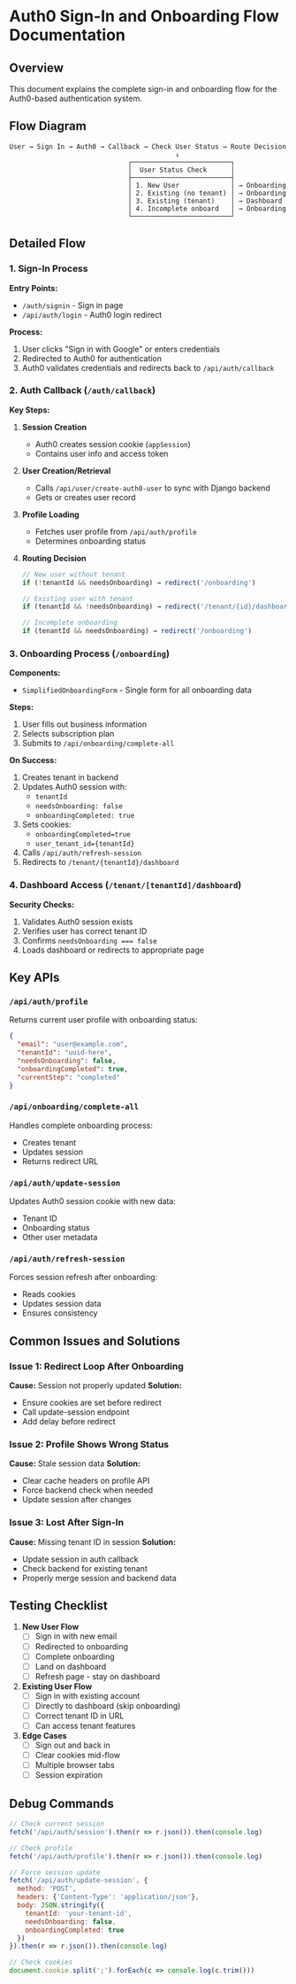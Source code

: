 # Auth0 Sign-In and Onboarding Flow Documentation

## Overview

This document explains the complete sign-in and onboarding flow for the Auth0-based authentication system.

## Flow Diagram

```
User → Sign In → Auth0 → Callback → Check User Status → Route Decision
                                          ↓
                              ┌─────────────────────────┐
                              │  User Status Check      │
                              ├─────────────────────────┤
                              │ 1. New User             │ → Onboarding
                              │ 2. Existing (no tenant) │ → Onboarding
                              │ 3. Existing (tenant)    │ → Dashboard
                              │ 4. Incomplete onboard   │ → Onboarding
                              └─────────────────────────┘
```

## Detailed Flow

### 1. Sign-In Process

**Entry Points:**
- `/auth/signin` - Sign in page
- `/api/auth/login` - Auth0 login redirect

**Process:**
1. User clicks "Sign in with Google" or enters credentials
2. Redirected to Auth0 for authentication
3. Auth0 validates credentials and redirects back to `/api/auth/callback`

### 2. Auth Callback (`/auth/callback`)

**Key Steps:**

1. **Session Creation**
   - Auth0 creates session cookie (`appSession`)
   - Contains user info and access token

2. **User Creation/Retrieval**
   - Calls `/api/user/create-auth0-user` to sync with Django backend
   - Gets or creates user record

3. **Profile Loading**
   - Fetches user profile from `/api/auth/profile`
   - Determines onboarding status

4. **Routing Decision**
   ```javascript
   // New user without tenant
   if (!tenantId && needsOnboarding) → redirect('/onboarding')
   
   // Existing user with tenant
   if (tenantId && !needsOnboarding) → redirect('/tenant/{id}/dashboard')
   
   // Incomplete onboarding
   if (tenantId && needsOnboarding) → redirect('/onboarding')
   ```

### 3. Onboarding Process (`/onboarding`)

**Components:**
- `SimplifiedOnboardingForm` - Single form for all onboarding data

**Steps:**
1. User fills out business information
2. Selects subscription plan
3. Submits to `/api/onboarding/complete-all`

**On Success:**
1. Creates tenant in backend
2. Updates Auth0 session with:
   - `tenantId`
   - `needsOnboarding: false`
   - `onboardingCompleted: true`
3. Sets cookies:
   - `onboardingCompleted=true`
   - `user_tenant_id={tenantId}`
4. Calls `/api/auth/refresh-session`
5. Redirects to `/tenant/{tenantId}/dashboard`

### 4. Dashboard Access (`/tenant/[tenantId]/dashboard`)

**Security Checks:**
1. Validates Auth0 session exists
2. Verifies user has correct tenant ID
3. Confirms `needsOnboarding === false`
4. Loads dashboard or redirects to appropriate page

## Key APIs

### `/api/auth/profile`
Returns current user profile with onboarding status:
```json
{
  "email": "user@example.com",
  "tenantId": "uuid-here",
  "needsOnboarding": false,
  "onboardingCompleted": true,
  "currentStep": "completed"
}
```

### `/api/onboarding/complete-all`
Handles complete onboarding process:
- Creates tenant
- Updates session
- Returns redirect URL

### `/api/auth/update-session`
Updates Auth0 session cookie with new data:
- Tenant ID
- Onboarding status
- Other user metadata

### `/api/auth/refresh-session`
Forces session refresh after onboarding:
- Reads cookies
- Updates session data
- Ensures consistency

## Common Issues and Solutions

### Issue 1: Redirect Loop After Onboarding
**Cause:** Session not properly updated
**Solution:** 
- Ensure cookies are set before redirect
- Call update-session endpoint
- Add delay before redirect

### Issue 2: Profile Shows Wrong Status
**Cause:** Stale session data
**Solution:**
- Clear cache headers on profile API
- Force backend check when needed
- Update session after changes

### Issue 3: Lost After Sign-In
**Cause:** Missing tenant ID in session
**Solution:**
- Update session in auth callback
- Check backend for existing tenant
- Properly merge session and backend data

## Testing Checklist

1. **New User Flow**
   - [ ] Sign in with new email
   - [ ] Redirected to onboarding
   - [ ] Complete onboarding
   - [ ] Land on dashboard
   - [ ] Refresh page - stay on dashboard

2. **Existing User Flow**
   - [ ] Sign in with existing account
   - [ ] Directly to dashboard (skip onboarding)
   - [ ] Correct tenant ID in URL
   - [ ] Can access tenant features

3. **Edge Cases**
   - [ ] Sign out and back in
   - [ ] Clear cookies mid-flow
   - [ ] Multiple browser tabs
   - [ ] Session expiration

## Debug Commands

```javascript
// Check current session
fetch('/api/auth/session').then(r => r.json()).then(console.log)

// Check profile
fetch('/api/auth/profile').then(r => r.json()).then(console.log)

// Force session update
fetch('/api/auth/update-session', {
  method: 'POST',
  headers: {'Content-Type': 'application/json'},
  body: JSON.stringify({
    tenantId: 'your-tenant-id',
    needsOnboarding: false,
    onboardingCompleted: true
  })
}).then(r => r.json()).then(console.log)

// Check cookies
document.cookie.split(';').forEach(c => console.log(c.trim()))
```